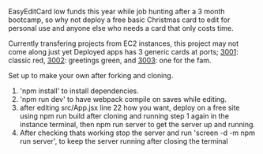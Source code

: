 EasyEditCard
low funds this year while job hunting after a 3 month bootcamp, so why not deploy a free basic Christmas card to edit for personal use and anyone else who needs a card that only costs time.

Currently transfering projects from EC2 instances, this project may not come along just yet
Deployed apps has 3 generic cards at ports; [3001](http://52.21.107.140:3001/): classic red, [3002](http://52.21.107.140:3002/): greetings green, and [3003](http://52.21.107.140:3003/): one for the fam.


Set up to make your own after forking and cloning.

1. 'npm install' to install dependencies.
2. 'npm run dev' to have webpack compile on saves while editing.
3. after editing src/App.jsx line 22 how you want, deploy on a free site using npm run build after cloning and running step 1 again in the instance terminal, then npm run server to get the server up and running.
4. After checking thats working stop the server and run 'screen -d -m npm run server', to keep the server running after closing the terminal
